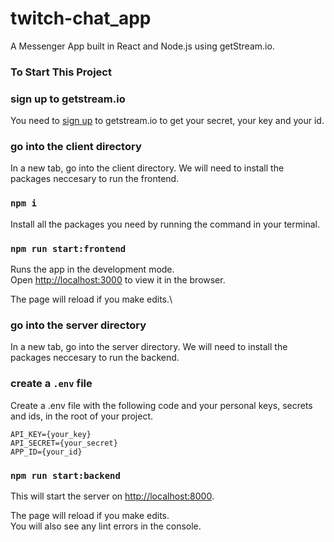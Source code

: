 # twitch-chat_app
A Messenger App built in React and Node.js using getStream.io.

### To Start This Project

### sign up to getstream.io

You need to [sign up](https://bit.ly/getstream-free) to getstream.io to get your secret, your key and your id.


### go into the client directory

In a new tab, go into the client directory. We will need to install the packages neccesary to run the frontend.

### `npm i`

Install all the packages you need by running the command in your terminal.

### `npm run start:frontend`

Runs the app in the development mode.\
Open [http://localhost:3000](http://localhost:3000) to view it in the browser.

The page will reload if you make edits.\

### go into the server directory

In a new tab, go into the server directory. We will need to install the packages neccesary to run the backend.

### create a `.env` file

Create a .env file with the following code and your personal keys, secrets and ids, in the root of your project.

```
API_KEY={your_key}
API_SECRET={your_secret}
APP_ID={your_id}
```

### `npm run start:backend`

This will start the server on [http://localhost:8000](http://localhost:8000).

The page will reload if you make edits.\
You will also see any lint errors in the console.
